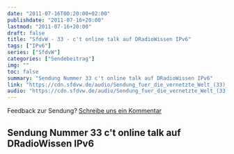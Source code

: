 ```yaml
---
date: "2011-07-16T00:20:00+02:00"
publishdate: "2011-07-16+20:00"
lastmod: "2011-07-16+20:00"
draft: false
title: "SfdvW - 33 - c't online talk auf DRadioWissen IPv6"
tags: ["IPv6"]
series: ["SfdvW"]
categories: ["Sendebeitrag"]
img: ""
toc: false
summary: "Sendung Nummer 33 c't online talk auf DRadioWissen IPv6"
link: "https://cdn.sfdvw.de/audio/Sendung_fuer_die_vernetzte_Welt_(33)_2011_07_16_c't_online_talk_auf_DRadioWissen_IPv6.mp3"
audio: "https://cdn.sfdvw.de/audio/Sendung_fuer_die_vernetzte_Welt_(33)_2011_07_16_c't_online_talk_auf_DRadioWissen_IPv6.mp3"
---
```


<div align="center" id="example"></div>
<script src="https://cdn.podlove.org/web-player/embed.js"></script>

Feedback zur Sendung?
[Schreibe uns ein Kommentar](mailto:SfdvW@radiocorax.de)

## Sendung Nummer 33 c't online talk auf DRadioWissen IPv6

<script>
  podlovePlayer('#example', '/blog/sfdvw33.json');
</script>
